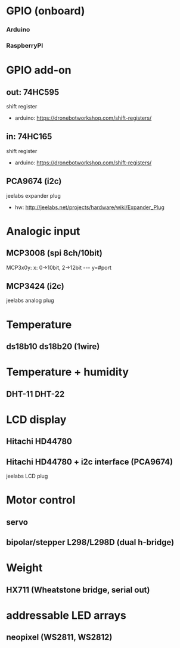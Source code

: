 # GPIO (onboard)
### Arduino
### RaspberryPI

# GPIO add-on
## out: 74HC595
shift register

* arduino: https://dronebotworkshop.com/shift-registers/
## in: 74HC165
shift register

* arduino: https://dronebotworkshop.com/shift-registers/

## PCA9674 (i2c)
jeelabs expander plug

* hw: http://jeelabs.net/projects/hardware/wiki/Expander_Plug

# Analogic input

## MCP3008 (spi 8ch/10bit)
MCP3x0y: x: 0->10bit, 2->12bit --- y=#port

## MCP3424  (i2c)
jeelabs analog plug

# Temperature
## ds18b10 ds18b20 (1wire)

# Temperature + humidity
## DHT-11 DHT-22

# LCD display
## Hitachi HD44780

## Hitachi HD44780 + i2c interface (PCA9674)
jeelabs LCD plug

# Motor control

## servo

## bipolar/stepper L298/L298D (dual h-bridge)

# Weight

## HX711 (Wheatstone bridge, serial out)

# addressable LED arrays

## neopixel (WS2811, WS2812)
